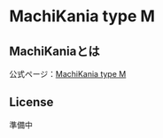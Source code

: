 # MachiKania type M

## MachiKaniaとは
公式ページ：[MachiKania type M](http://www.ze.em-net.ne.jp/~kenken/machikania/typem.html)

## License
準備中
